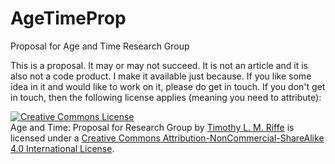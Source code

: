 AgeTimeProp
===========

Proposal for Age and Time Research Group

This is a proposal. It may or may not succeed. It is not an article and it is also not a code product. I make it available just because. If you like some idea in it and would like to work on it, please do get in touch. If you don't get in touch, then the following license applies (meaning you need to attribute):

<a rel="license" href="http://creativecommons.org/licenses/by-nc-sa/4.0/"><img alt="Creative Commons License" style="border-width:0" src="https://i.creativecommons.org/l/by-nc-sa/4.0/88x31.png" /></a><br /><span xmlns:dct="http://purl.org/dc/terms/" property="dct:title">Age and Time: Proposal for Research Group</span> by <a xmlns:cc="http://creativecommons.org/ns#" href="https://sites.google.com/site/timriffepersonal/" property="cc:attributionName" rel="cc:attributionURL">Timothy L. M. Riffe</a> is licensed under a <a rel="license" href="http://creativecommons.org/licenses/by-nc-sa/4.0/">Creative Commons Attribution-NonCommercial-ShareAlike 4.0 International License</a>.
